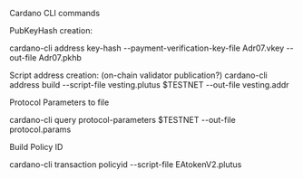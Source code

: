 Cardano CLI commands

PubKeyHash creation:

cardano-cli address key-hash --payment-verification-key-file Adr07.vkey --out-file Adr07.pkhb


Script address creation: (on-chain validator publication?)
cardano-cli address build --script-file vesting.plutus $TESTNET --out-file vesting.addr


Protocol Parameters to file

cardano-cli query protocol-parameters $TESTNET --out-file protocol.params

Build Policy ID

cardano-cli transaction policyid --script-file EAtokenV2.plutus